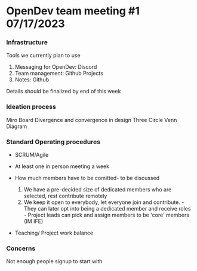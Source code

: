 # OpenDev team meeting #1 07/17/2023

### Infrastructure
Tools we currently plan to use

1. Messaging for OpenDev: Discord
2. Team management: Github Projects
3. Notes: Github

Details should be finalized by end of this week

### Ideation process
Miro Board
Divergence and convergence in design
Three Circle Venn Diagram


### Standard Operating procedures
- SCRUM/Agile
- At least one in person meeting a week

- How much members have to be comitted- to be discussed
	1. We have a pre-decided size of dedicated members who are selected, rest contribute remotely
	2. We keep it open to everybody, let everyone join and contribute.
			- They can later opt into being a dedicated member and receive roles 
			- Project leads can pick and assign members to be 'core' members (IM IFE)
- Teaching/ Project work balance
	
### Concerns
Not enough people signup to start with

